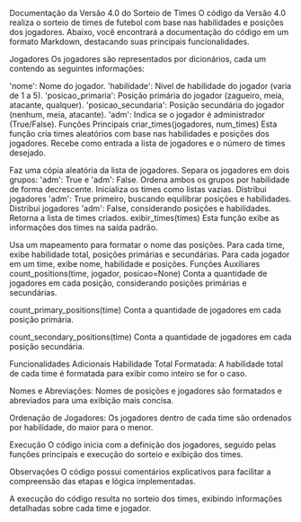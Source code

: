Documentação da Versão 4.0 do Sorteio de Times
O código da Versão 4.0 realiza o sorteio de times de futebol com base nas habilidades e posições dos jogadores. Abaixo, você encontrará a documentação do código em um formato Markdown, destacando suas principais funcionalidades.

Jogadores
Os jogadores são representados por dicionários, cada um contendo as seguintes informações:

'nome': Nome do jogador.
'habilidade': Nível de habilidade do jogador (varia de 1 a 5).
'posicao_primaria': Posição primária do jogador (zagueiro, meia, atacante, qualquer).
'posicao_secundaria': Posição secundária do jogador (nenhum, meia, atacante).
'adm': Indica se o jogador é administrador (True/False).
Funções Principais
criar_times(jogadores, num_times)
Esta função cria times aleatórios com base nas habilidades e posições dos jogadores. Recebe como entrada a lista de jogadores e o número de times desejado.

Faz uma cópia aleatória da lista de jogadores.
Separa os jogadores em dois grupos: 'adm': True e 'adm': False.
Ordena ambos os grupos por habilidade de forma decrescente.
Inicializa os times como listas vazias.
Distribui jogadores 'adm': True primeiro, buscando equilibrar posições e habilidades.
Distribui jogadores 'adm': False, considerando posições e habilidades.
Retorna a lista de times criados.
exibir_times(times)
Esta função exibe as informações dos times na saída padrão.

Usa um mapeamento para formatar o nome das posições.
Para cada time, exibe habilidade total, posições primárias e secundárias.
Para cada jogador em um time, exibe nome, habilidade e posições.
Funções Auxiliares
count_positions(time, jogador, posicao=None)
Conta a quantidade de jogadores em cada posição, considerando posições primárias e secundárias.

count_primary_positions(time)
Conta a quantidade de jogadores em cada posição primária.

count_secondary_positions(time)
Conta a quantidade de jogadores em cada posição secundária.

Funcionalidades Adicionais
Habilidade Total Formatada: A habilidade total de cada time é formatada para exibir como inteiro se for o caso.

Nomes e Abreviações: Nomes de posições e jogadores são formatados e abreviados para uma exibição mais concisa.

Ordenação de Jogadores: Os jogadores dentro de cada time são ordenados por habilidade, do maior para o menor.

Execução
O código inicia com a definição dos jogadores, seguido pelas funções principais e execução do sorteio e exibição dos times.

Observações
O código possui comentários explicativos para facilitar a compreensão das etapas e lógica implementadas.

A execução do código resulta no sorteio dos times, exibindo informações detalhadas sobre cada time e jogador.